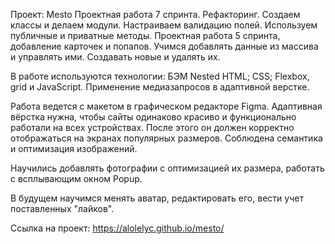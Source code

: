 Проект: Mesto
Проектная работа 7 спринта. Рефакторинг. Создаем классы и делаем модули. Настраиваем валидацию полей. 
Используем публичные и приватные методы. 
Проектная работа 5 спринта, добавление карточек и попапов. Учимся добавлять данные из массива и управлять ими. Создавать новые и удалять их.

В работе используются технологии: БЭМ Nested HTML; CSS; Flexbox, grid и JavaScript. Применение медиазапросов в адаптивной верстке.

Работа ведется с макетом в графическом редакторе Figma. Адаптивная вёрстка нужна, чтобы сайты одинаково красиво и функционально работали на всех устройствах. После этого он должен корректно отображаться на экранах популярных размеров. Соблюдена семантика и оптимизация изображений.

Научились добавлять фотографии с оптимизацией их размера, работать с всплывающим окном Popup.

В будущем научимся менять аватар, редактировать его, вести учет поставленных "лайков".

Ссылка на проект: https://alolelyc.github.io/mesto/